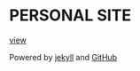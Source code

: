 PERSONAL SITE
=============
[view](http://kungfudiscomonkey.net)

Powered by [jekyll](http://github.com/mojombo/jekyll) and [GitHub](http://github.com/)